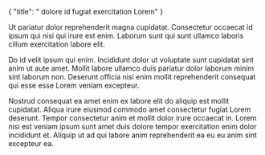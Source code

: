 {
  "title": " dolore id fugiat exercitation Lorem"
}

Ut pariatur dolor reprehenderit magna cupidatat. Consectetur occaecat id ipsum qui nisi qui irure est enim. Laborum sunt qui sunt ullamco laboris cillum exercitation labore elit.

Do id velit ipsum qui enim. Incididunt dolor ut voluptate sunt cupidatat sint anim ut aute amet. Mollit labore ullamco duis pariatur dolor laborum minim sint laborum non. Deserunt officia nisi enim mollit reprehenderit consequat qui esse esse Lorem veniam excepteur.

Nostrud consequat ea amet enim ex labore elit do aliquip est mollit cupidatat. Aliqua irure eiusmod commodo amet consectetur fugiat Lorem deserunt. Tempor consectetur anim et mollit dolor irure occaecat in. Lorem nisi est veniam ipsum sunt amet duis dolore tempor exercitation enim dolor incididunt et. Aliquip ut ad qui labore anim reprehenderit ea eu eu anim sint excepteur ea.
